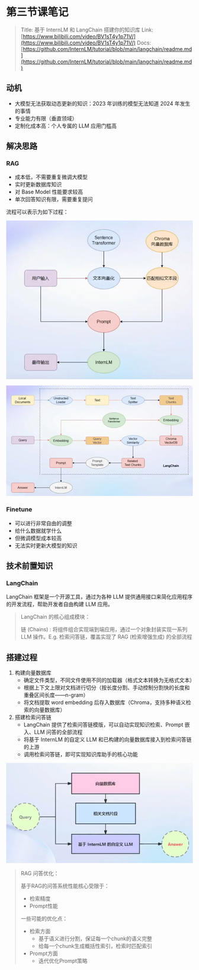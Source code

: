 # 第三节课笔记

> Title: 基于 InternLM 和 LangChain 搭建你的知识库
> Link: [https://www.bilibili.com/video/BV1sT4y1p71V/](https://www.bilibili.com/video/BV1sT4y1p71V/)
> Docs: [https://github.com/InternLM/tutorial/blob/main/langchain/readme.md](https://github.com/InternLM/tutorial/blob/main/langchain/readme.md)

## 动机

- 大模型无法获取动态更新的知识：2023 年训练的模型无法知道 2024 年发生的事情
- 专业能力有限（垂直领域）
- 定制化成本高：个人专属的 LLM 应用门槛高

## 解决思路

### RAG

- 成本低，不需要重复微调大模型
- 实时更新数据库知识
- 对 Base Model 性能要求较高
- 单次回答知识有限，需要重复提问

流程可以表示为如下过程：

![image-20240110231200942](src/第三节课笔记/image-20240110231200942.png)

![image-20240110231221663](src/第三节课笔记/image-20240110231221663.png)

### Finetune

- 可以进行非常自由的调整
- 给什么数据就学什么
- 但微调模型成本较高
- 无法实时更新大模型的知识

## 技术前置知识

### LangChain

LangChain 框架是一个开源工具，通过为各种 LLM 提供通用接口来简化应用程序的开发流程，帮助开发者自由构建 LLM 应用。

> LangChain 的核心组成模块：
>
> 链 (Chains) : 将组件组合实现端到端应用，通过一个对象封装实现一系列 LLM 操作。E.g. 检索问答链，覆盖实现了 RAG (检索增强生成) 的全部流程



## 搭建过程

1. 构建向量数据库
   - 确定文件类型，不同文件使用不同的加载器（格式文本转换为无格式文本）
   - 根据上下文上限对文档进行切分（按长度分割、手动控制分割快的长度和重叠区间长度——n-gram）
   - 将文档提取 word embedding 后存入数据库（Chroma，支持多种语义检索的向量数据库）
2. 搭建检索问答链
   - LangChain 提供了检索问答链模版，可以自动实现知识检索、Prompt 嵌入、LLM
     问答的全部流程
   - 将基于 InternLM 的自定义 LLM 和已构建的向量数据库接入到检索问答链的上游
   - 调用检索问答链，即可实现知识库助手的核心功能

![image-20240110231236837](src/第三节课笔记/image-20240110231236837.png)

> RAG 问答优化：
>
> 基于RAG的问答系统性能核心受限于：
>
> - 检索精度
> - Prompt性能
>
> 一些可能的优化点：
>
> - 检索方面
>   - 基于语义进行分割，保证每一个chunk的语义完整
>   - 给每一个chunk生成概括性索引，检索时匹配索引
> - Prompt方面
>   - 迭代优化Prompt策略